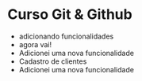 # Curso Git & Github

- adicionando funcionalidades
- agora vai!
- Adicionei uma nova funcionalidade
- Cadastro de clientes
- Adicionei uma nova funcionalidade

